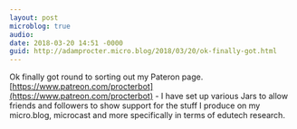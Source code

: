 ```yaml
---
layout: post
microblog: true
audio: 
date: 2018-03-20 14:51 -0000
guid: http://adamprocter.micro.blog/2018/03/20/ok-finally-got.html
---
```

Ok finally got round to sorting out my Pateron page. [https://www.patreon.com/procterbot](https://www.patreon.com/procterbot) - I have set up various Jars to allow friends and followers to show support for the stuff I produce on my micro.blog, microcast and more specifically in terms of edutech research.
